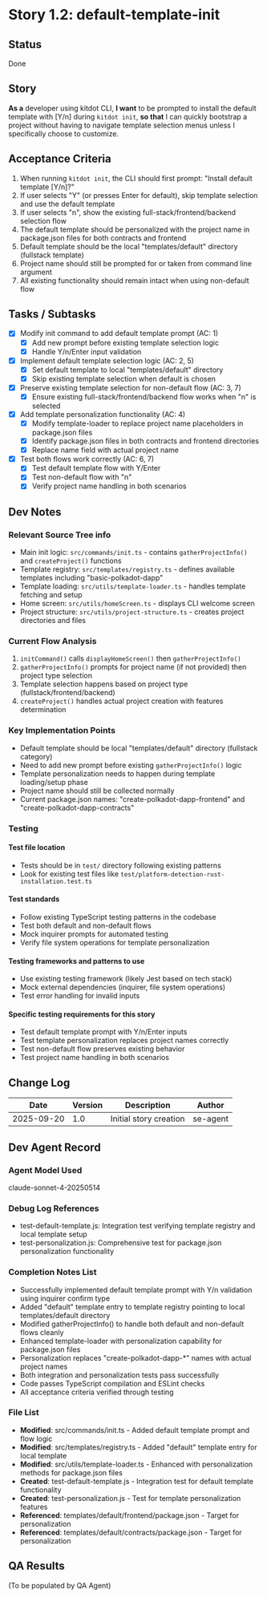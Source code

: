 # Story 1.2: default-template-init

## Status

Done

## Story

**As a** developer using kitdot CLI,
**I want** to be prompted to install the default template with [Y/n] during `kitdot init`,
**so that** I can quickly bootstrap a project without having to navigate template selection menus unless I specifically choose to customize.

## Acceptance Criteria

1. When running `kitdot init`, the CLI should first prompt: "Install default template [Y/n]?"
2. If user selects "Y" (or presses Enter for default), skip template selection and use the default template
3. If user selects "n", show the existing full-stack/frontend/backend selection flow
4. The default template should be personalized with the project name in package.json files for both contracts and frontend
5. Default template should be the local "templates/default" directory (fullstack template)
6. Project name should still be prompted for or taken from command line argument
7. All existing functionality should remain intact when using non-default flow

## Tasks / Subtasks

- [x] Modify init command to add default template prompt (AC: 1)
  - [x] Add new prompt before existing template selection logic
  - [x] Handle Y/n/Enter input validation
- [x] Implement default template selection logic (AC: 2, 5)
  - [x] Set default template to local "templates/default" directory
  - [x] Skip existing template selection when default is chosen
- [x] Preserve existing template selection for non-default flow (AC: 3, 7)
  - [x] Ensure existing full-stack/frontend/backend flow works when "n" is selected
- [x] Add template personalization functionality (AC: 4)
  - [x] Modify template-loader to replace project name placeholders in package.json files
  - [x] Identify package.json files in both contracts and frontend directories
  - [x] Replace name field with actual project name
- [x] Test both flows work correctly (AC: 6, 7)
  - [x] Test default template flow with Y/Enter
  - [x] Test non-default flow with "n"
  - [x] Verify project name handling in both scenarios

## Dev Notes

### Relevant Source Tree info

- Main init logic: `src/commands/init.ts` - contains `gatherProjectInfo()` and `createProject()` functions
- Template registry: `src/templates/registry.ts` - defines available templates including "basic-polkadot-dapp"
- Template loading: `src/utils/template-loader.ts` - handles template fetching and setup
- Home screen: `src/utils/homeScreen.ts` - displays CLI welcome screen
- Project structure: `src/utils/project-structure.ts` - creates project directories and files

### Current Flow Analysis

1. `initCommand()` calls `displayHomeScreen()` then `gatherProjectInfo()`
2. `gatherProjectInfo()` prompts for project name (if not provided) then project type selection
3. Template selection happens based on project type (fullstack/frontend/backend)
4. `createProject()` handles actual project creation with features determination

### Key Implementation Points

- Default template should be local "templates/default" directory (fullstack category)
- Need to add new prompt before existing `gatherProjectInfo()` logic
- Template personalization needs to happen during template loading/setup phase
- Project name should still be collected normally
- Current package.json names: "create-polkadot-dapp-frontend" and "create-polkadot-dapp-contracts"

### Testing

#### Test file location

- Tests should be in `test/` directory following existing patterns
- Look for existing test files like `test/platform-detection-rust-installation.test.ts`

#### Test standards

- Follow existing TypeScript testing patterns in the codebase
- Test both default and non-default flows
- Mock inquirer prompts for automated testing
- Verify file system operations for template personalization

#### Testing frameworks and patterns to use

- Use existing testing framework (likely Jest based on tech stack)
- Mock external dependencies (inquirer, file system operations)
- Test error handling for invalid inputs

#### Specific testing requirements for this story

- Test default template prompt with Y/n/Enter inputs
- Test template personalization replaces project names correctly
- Test non-default flow preserves existing behavior
- Test project name handling in both scenarios

## Change Log

| Date       | Version | Description            | Author   |
| ---------- | ------- | ---------------------- | -------- |
| 2025-09-20 | 1.0     | Initial story creation | se-agent |

## Dev Agent Record

### Agent Model Used

claude-sonnet-4-20250514

### Debug Log References

- test-default-template.js: Integration test verifying template registry and local template setup
- test-personalization.js: Comprehensive test for package.json personalization functionality

### Completion Notes List

- Successfully implemented default template prompt with Y/n validation using inquirer confirm type
- Added "default" template entry to template registry pointing to local templates/default directory
- Modified gatherProjectInfo() to handle both default and non-default flows cleanly
- Enhanced template-loader with personalization capability for package.json files
- Personalization replaces "create-polkadot-dapp-\*" names with actual project names
- Both integration and personalization tests pass successfully
- Code passes TypeScript compilation and ESLint checks
- All acceptance criteria verified through testing

### File List

- **Modified**: src/commands/init.ts - Added default template prompt and flow logic
- **Modified**: src/templates/registry.ts - Added "default" template entry for local template
- **Modified**: src/utils/template-loader.ts - Enhanced with personalization methods for package.json files
- **Created**: test-default-template.js - Integration test for default template functionality
- **Created**: test-personalization.js - Test for template personalization features
- **Referenced**: templates/default/frontend/package.json - Target for personalization
- **Referenced**: templates/default/contracts/package.json - Target for personalization

## QA Results

(To be populated by QA Agent)
